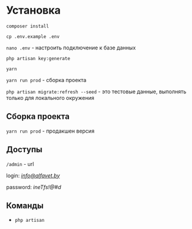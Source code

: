 # Установка

`composer install`

`cp .env.example .env`

`nano .env` - настроить подключение к базе данных

`php artisan key:generate`

`yarn`

`yarn run prod` - сборка проекта

`php artisan migrate:refresh --seed` - это тестовые данные, выполнять только для локального окружения

## Сборка проекта

`yarn run prod` - продакшен версия

## Доступы

`/admin` - url

login: *info@alfavet.by*

password: *ineTfs!@#d*

## Команды

* `php artisan `